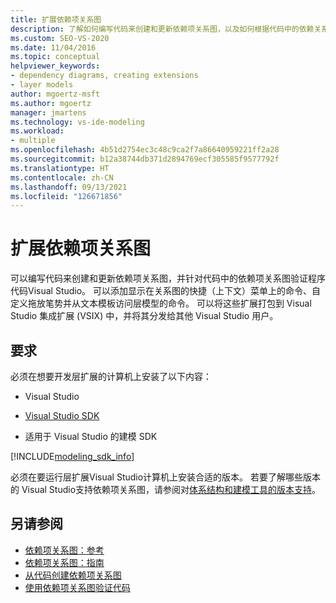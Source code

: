 ```yaml
---
title: 扩展依赖项关系图
description: 了解如何编写代码来创建和更新依赖项关系图，以及如何根据代码中的依赖关系图验证程序代码Visual Studio。
ms.custom: SEO-VS-2020
ms.date: 11/04/2016
ms.topic: conceptual
helpviewer_keywords:
- dependency diagrams, creating extensions
- layer models
author: mgoertz-msft
ms.author: mgoertz
manager: jmartens
ms.technology: vs-ide-modeling
ms.workload:
- multiple
ms.openlocfilehash: 4b51d2754ec3c48c9ca2f7a86640959221ff2a28
ms.sourcegitcommit: b12a38744db371d2894769ecf305585f9577792f
ms.translationtype: HT
ms.contentlocale: zh-CN
ms.lasthandoff: 09/13/2021
ms.locfileid: "126671856"
---
```

# <a name="extend-dependency-diagrams"></a>扩展依赖项关系图

可以编写代码来创建和更新依赖项关系图，并针对代码中的依赖项关系图验证程序代码Visual Studio。 可以添加显示在关系图的快捷（上下文）菜单上的命令、自定义拖放笔势并从文本模板访问层模型的命令。 可以将这些扩展打包到 Visual Studio 集成扩展 (VSIX) 中，并将其分发给其他 Visual Studio 用户。

## <a name="requirements"></a>要求

必须在想要开发层扩展的计算机上安装了以下内容：

- Visual Studio

- [Visual Studio SDK](../extensibility/visual-studio-sdk.md)

- 适用于 Visual Studio 的建模 SDK

[!INCLUDE[modeling_sdk_info](includes/modeling_sdk_info.md)]

必须在要运行层扩展Visual Studio计算机上安装合适的版本。 若要了解哪些版本的 Visual Studio支持依赖项关系图，请参阅对[体系结构和建模工具的版本支持](../modeling/analyze-and-model-your-architecture.md#VersionSupport)。

## <a name="see-also"></a>另请参阅

- [依赖项关系图：参考](../modeling/layer-diagrams-reference.md)
- [依赖项关系图：指南](../modeling/layer-diagrams-guidelines.md)
- [从代码创建依赖项关系图](../modeling/create-layer-diagrams-from-your-code.md)
- [使用依赖项关系图验证代码](../modeling/validate-code-with-layer-diagrams.md)

